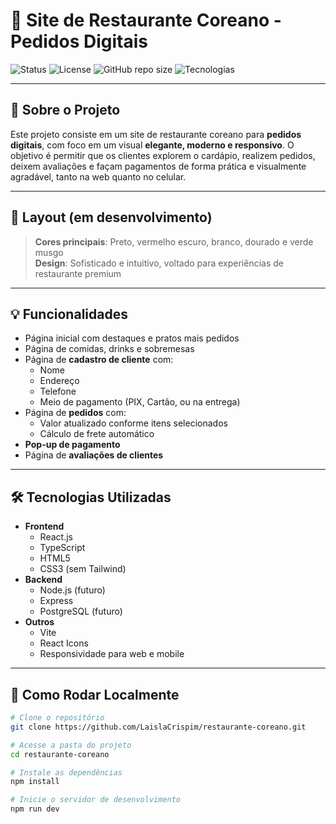 # 🍱 Site de Restaurante Coreano - Pedidos Digitais

![Status](https://img.shields.io/badge/status-em%20desenvolvimento-yellow)
![License](https://img.shields.io/badge/license-MIT-blue)
![GitHub repo size](https://img.shields.io/github/repo-size/LaislaCrispim/restaurante-coreano)
![Tecnologias](https://img.shields.io/badge/feito%20com-React%20%7C%20TypeScript%20%7C%20CSS%20%7C%20HTML%20%7C%20NodeJS-ff69b4)

---

## 🥢 Sobre o Projeto

Este projeto consiste em um site de restaurante coreano para **pedidos digitais**, com foco em um visual **elegante, moderno e responsivo**. O objetivo é permitir que os clientes explorem o cardápio, realizem pedidos, deixem avaliações e façam pagamentos de forma prática e visualmente agradável, tanto na web quanto no celular.

---

## 📸 Layout (em desenvolvimento)

> **Cores principais**: Preto, vermelho escuro, branco, dourado e verde musgo  
> **Design**: Sofisticado e intuitivo, voltado para experiências de restaurante premium

---

## 💡 Funcionalidades

- Página inicial com destaques e pratos mais pedidos
- Página de comidas, drinks e sobremesas
- Página de **cadastro de cliente** com:
  - Nome
  - Endereço
  - Telefone
  - Meio de pagamento (PIX, Cartão, ou na entrega)
- Página de **pedidos** com:
  - Valor atualizado conforme itens selecionados
  - Cálculo de frete automático
- **Pop-up de pagamento**
- Página de **avaliações de clientes**

---

## 🛠 Tecnologias Utilizadas

- **Frontend**
  - React.js
  - TypeScript
  - HTML5
  - CSS3 (sem Tailwind)
- **Backend**
  - Node.js (futuro)
  - Express
  - PostgreSQL (futuro)
- **Outros**
  - Vite
  - React Icons
  - Responsividade para web e mobile

---

## 🚀 Como Rodar Localmente

```bash
# Clone o repositório
git clone https://github.com/LaislaCrispim/restaurante-coreano.git

# Acesse a pasta do projeto
cd restaurante-coreano

# Instale as dependências
npm install

# Inicie o servidor de desenvolvimento
npm run dev
